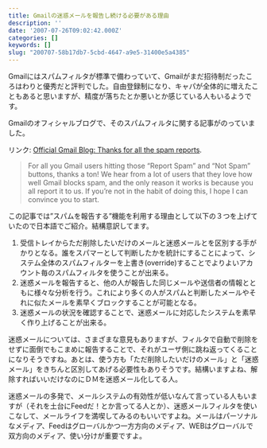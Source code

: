 ```yaml
---
title: Gmailの迷惑メールを報告し続ける必要がある理由
description: ''
date: '2007-07-26T09:02:42.000Z'
categories: []
keywords: []
slug: "200707-58b17db7-5cbd-4647-a9e5-31400e5a4385"
---
```

Gmailにはスパムフィルタが標準で備わっていて、Gmailがまだ招待制だったころはわりと優秀だと評判でした。自由登録制になり、キャパが全体的に増えたこともあると思いますが、精度が落ちたとか悪いとか感じている人もいるようです。

Gmailのオフィシャルブログで、そのスパムフィルタに関する記事がのっていました。

リンク: [Official Gmail Blog: Thanks for all the spam reports](http://gmailblog.blogspot.com/2007/07/thanks-for-all-spam-reports.html "Official Gmail Blog: Thanks for all the spam reports").

> For all you Gmail users hitting those “Report Spam” and “Not Spam” buttons, thanks a ton! We hear from a lot of users that they love how well Gmail blocks spam, and the only reason it works is because you all report it to us. If you’re not in the habit of doing this, I hope I can convince you to start.

この記事では”スパムを報告する”機能を利用する理由として以下の３つを上げていたので日本語でご紹介。結構意訳してます。

1.  受信トレイからただ削除したいだけのメールと迷惑メールとを区別する手がかりとなる。誰をスパマーとして判断したかを統計にすることによって、システム全体のスパムフィルターを上書き(override)することでよりよいアカウント毎のスパムフィルタを使うことが出来る。
2.  迷惑メールを報告すると、他の人が報告した同じメールや送信者の情報とともに様々な分析を行う。これにより多くの人がスパムと判断したメールやそれに似たメールを素早くブロックすることが可能となる。
3.  迷惑メールの状況を確認することで、迷惑メールに対応したシステムを素早く作り上げることが出来る。

迷惑メールについては、さまざまな意見もありますが、フィルタで自動で削除をせずに面倒でもこまめに報告することで、それがユーザ側に跳ね返ってくることになりそうですね。あとは、使う方も「ただ削除したいだけのメール」と「迷惑メール」をきちんと区別してあげる必要性もありそうです。結構いますよね、解除すればいいだけなのにＤＭを迷惑メール化してる人。

迷惑メールの多発で、メールシステムの有効性が低いなんて言っている人もいますが（それを土台にFeedだ！とか言ってる人とか）、迷惑メールフィルタを使いこなして、メールライフを満喫してみるのもいいですよね。メールはパーソナルなメディア、Feedはグローバルかつ一方方向のメディア、WEBはグローバルで双方向のメディア、使い分けが重要ですよ。